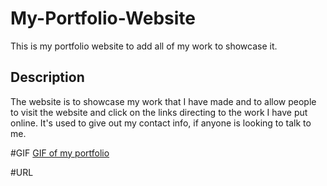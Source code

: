 # My-Portfolio-Website
This is my portfolio website to add all of my work to showcase it.

## Description

The website is to showcase my work that I have made and to allow people to visit the website and click on the links directing to the work I have put online. It's used to give out my contact info, if anyone is looking to talk to me.

#GIF
[GIF of my portfolio](https://github.com/omousa98/My-Portfolio-Website/blob/main/assets/images/portfolio.gif?raw=true)

#URL
